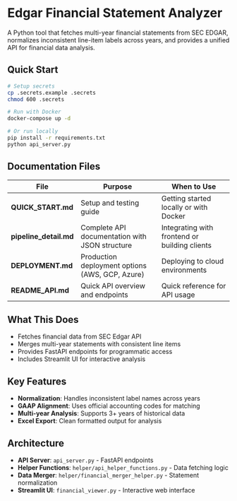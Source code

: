 # Edgar Financial Statement Analyzer

A Python tool that fetches multi-year financial statements from SEC EDGAR, normalizes inconsistent line-item labels across years, and provides a unified API for financial data analysis.

## Quick Start

```bash
# Setup secrets
cp .secrets.example .secrets
chmod 600 .secrets

# Run with Docker
docker-compose up -d

# Or run locally
pip install -r requirements.txt
python api_server.py
```

## Documentation Files

| File | Purpose | When to Use |
|------|---------|-------------|
| **QUICK_START.md** | Setup and testing guide | Getting started locally or with Docker |
| **pipeline_detail.md** | Complete API documentation with JSON structure | Integrating with frontend or building clients |
| **DEPLOYMENT.md** | Production deployment options (AWS, GCP, Azure) | Deploying to cloud environments |
| **README_API.md** | Quick API overview and endpoints | Quick reference for API usage |

## What This Does

- Fetches financial data from SEC Edgar API
- Merges multi-year statements with consistent line items
- Provides FastAPI endpoints for programmatic access
- Includes Streamlit UI for interactive analysis

## Key Features

- **Normalization**: Handles inconsistent label names across years
- **GAAP Alignment**: Uses official accounting codes for matching
- **Multi-year Analysis**: Supports 3+ years of historical data
- **Excel Export**: Clean formatted output for analysis

## Architecture

- **API Server**: `api_server.py` - FastAPI endpoints
- **Helper Functions**: `helper/api_helper_functions.py` - Data fetching logic
- **Data Merger**: `helper/financial_merger_helper.py` - Statement normalization
- **Streamlit UI**: `financial_viewer.py` - Interactive web interface

